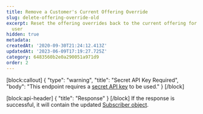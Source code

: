 ```yaml
---
title: Remove a Customer's Current Offering Override
slug: delete-offering-override-old
excerpt: Reset the offering overrides back to the current offering for a specific
  user
hidden: true
metadata: 
createdAt: '2020-09-30T21:24:12.413Z'
updatedAt: '2023-06-09T17:19:27.725Z'
category: 6483560b2e0a290051a971d9
order: 2
---
```

[block:callout]
{
  "type": "warning",
  "title": "Secret API Key Required",
  "body": "This endpoint requires a [secret API key](doc:authentication) to be used."
}
[/block]

[block:api-header]
{
  "title": "Response"
}
[/block]
If the response is successful, it will contain the updated [Subscriber object](ref:subscribers#the-subscriber-object).